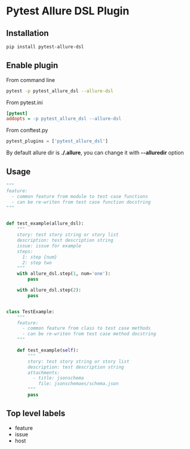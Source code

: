 Pytest Allure DSL Plugin
========================

Installation
------------

```bash
pip install pytest-allure-dsl
```

Enable plugin
-------------

From command line

```bash
pytest -p pytest_allure_dsl --allure-dsl
```

From pytest.ini

```ini
[pytest]
addopts = -p pytest_allure_dsl --allure-dsl
```

From conftest.py

```python
pytest_plugins = ['pytest_allure_dsl']
```

By default allure dir is **./.allure**, you can change it with **--alluredir** option

Usage
-----

```python
"""
feature:
  - common feature from module to test case functions
  - can be re-writen from test case function docstring
"""


def test_example(allure_dsl):
    """
    story: test story string or story list
    description: test description string
    issue: issue for example
    steps:
      1: step {num}
      2: step two
    """
    with allure_dsl.step(1, num='one'):
        pass

    with allure_dsl.step(2):
        pass


class TestExample:
    """
    feature:
      - common feature from class to test case methods
      - can be re-writen from test case method docstring
    """

    def test_example(self):
        """
        story: test story string or story list
        description: test description string
        attachments:
          - title: jsonschema
            file: jsonschemaes/schema.json
        """
        pass
```

Top level labels
-----------------

* feature
* issue
* host

